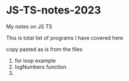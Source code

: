 # JS-TS-notes-2023
My notes on JS TS

This is total list of programs I have covered here

copy pasted as is from the files

1. for loop example
2. logNumbers function
3. 